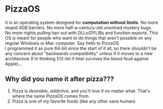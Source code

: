 # PizzaOS
It is an operating system designed for **computation without limits.** No more stupid 4GB barriers. No more half-a-century-old unsolved mystery bugs. No more nights pulling hair out with DLLs/DYLIBs and function exports. This OS is meant for people who want to do things that aren't possible on any regular Windows or Mac computer. Say hello to PizzaOS.  
I programmed it as pure 64-bit since the start of it all, so there shouldn't be any concern about "backwards-compatibility" unless if it moves to a new architecture (I'm thinking 512-bit if Intel survives the blood feud against Apple)...

## Why did you name it after pizza???
1. Pizza is _desirable_, _addictive_, and you'll _love it_ no matter what. That's where the name *PizzaOS* comes from.  
2. Pizza is one of my favorite foods (like any other sane human)  
